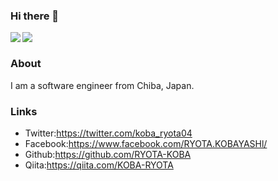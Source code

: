 ### Hi there 👋

<a href="https://github.com/anuraghazra/github-readme-stats">
  <img align="left" src="https://github-readme-stats.vercel.app/api?username=RYOTA-KOBA&count_private=true&show_icons=true" />
</a>
<a href="https://github.com/anuraghazra/github-readme-stats">
  <img align="left" src="https://github-readme-stats.vercel.app/api/top-langs/?username=RYOTA-KOBA" />
</a>

<br />

### About 
I am a software engineer from Chiba, Japan.

### Links

- Twitter:https://twitter.com/koba_ryota04
- Facebook:https://www.facebook.com/RYOTA.KOBAYASHl/
- Github:https://github.com/RYOTA-KOBA
- Qiita:https://qiita.com/KOBA-RYOTA
